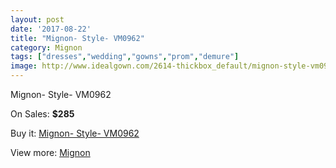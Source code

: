 ```yaml
---
layout: post
date: '2017-08-22'
title: "Mignon- Style- VM0962"
category: Mignon
tags: ["dresses","wedding","gowns","prom","demure"]
image: http://www.idealgown.com/2614-thickbox_default/mignon-style-vm0962.jpg
---
```

Mignon- Style- VM0962

On Sales: **$285**
<a href="https://www.idealgown.com/en/mignon/1255-mignon-style-vm0962.html"><amp-img layout="responsive" width="600" height="600" src="//www.idealgown.com/2614-thickbox_default/mignon-style-vm0962.jpg" alt="Mignon- Style- VM0962 0" /></a>
<a href="https://www.idealgown.com/en/mignon/1255-mignon-style-vm0962.html"><amp-img layout="responsive" width="600" height="600" src="//www.idealgown.com/2615-thickbox_default/mignon-style-vm0962.jpg" alt="Mignon- Style- VM0962 1" /></a>

Buy it: [Mignon- Style- VM0962](https://www.idealgown.com/en/mignon/1255-mignon-style-vm0962.html "Mignon- Style- VM0962")

View more: [Mignon](https://www.idealgown.com/en/17-mignon "Mignon")